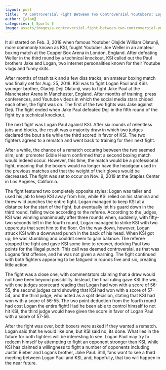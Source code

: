 ```yaml
---
layout: post
title:  "A Controversial Fight Between Two Controversial Youtubers: Logan Paul vs KSI II"
author: [alan]
categories: [ Sports ]
image: assets/images/a-controversial-fight-between-two-controversial-youtubers-logan-paul-vs-ksi-ii.jpg
---
```


It all started on Feb. 3, 2018 when famous Youtuber Olajide William Olatunji, more commonly known as KSI, fought Youtuber Joe Weller in an amateur boxing match at the Copper Box Arena in London, England. After defeating Weller in the third round by a technical knockout, KSI called out the Paul brothers Jake and Logan, two internet personalities known for their Youtube vlogs and funny skits. 

After months of trash talk and a few diss tracks, an amateur boxing match was finally set for Aug. 25, 2018. KSI was to fight Logan Paul and KSIs younger brother, Oladeji Deji Olatunji, was to fight Jake Paul at the Manchester Arena in Manchester, England. After months of training, press conferences, and Youtube videos in which the social media stars chided each other, the fight was on. The first of the two fights was Jake against Deji. The fight ended when Jake Paul defeated Deji in the fifth round of the fight by a technical knockout. 

 

The next fight was Logan Paul against KSI. After six rounds of relentless jabs and blocks, the result was a majority draw in which two judges declared the bout a tie while the third scored in favor of KSI. The two fighters agreed to a rematch and went back to training for their next fight.

After a while, the chance of a rematch occuring between the two seemed slim, until promoter Eddie Hearn confirmed that a second boxing match would indeed occur. However, this time, the match would be a professional fight, meaning that the boxers would no longer have the headgear used in the previous matches and that the weight of their gloves would be decreased. The fight was set to occur on Nov. 9, 2019 at the Staples Center in Los Angeles, California. 

 

 

The fight featured two completely opposite styles: Logan was taller and used his jab to keep KSI away from him, while KSI relied on his stamina and threw wild punches the entire fight. Logan managed to keep KSI at a distance for the start of the fight, but eventually let his guard down in the third round, falling twice according to the referee. According to the judges, KSI was winning unanimously after three rounds when, suddenly, with fifty-two seconds left in the fourth round, Logan managed to strike KSI with two uppercuts that sent him to the floor. On the way down, however, Logan struck KSI with a downward punch in the back of his head. When KSI got up, he was stumbling and couldnt seem to gain balance. The referee stopped the fight and gave KSI some time to recover, docking Paul two points for the illegal punch. This call was deemed controversial, as that was Logans first offense, and he was not given a warning. The fight continued with both fighters appearing to be fatigued in rounds five and six, creating little action. 

 

The fight was a close one, with commentators claiming that a draw would not have been beyond possibility. Instead, the final ruling gave KSI the win, with one judges scorecard reading that Logan had won with a score of 56-55, the second judges card showing that KSI had won with a score of 57-54, and the third judge, who acted as a split decision, stating that KSI had won with a score of 56-55. The two point deduction from the fourth round had cost Logan the entire fight! Had he been able to control himself to not hit KSI, the third judge would have given the score in favor of Logan Paul with a score of 57-56.

 

After the fight was over, both boxers were asked if they wanted a rematch. Logan said that he would like one, but KSI said no, its done. What lies in the future for both fighters will be interesting to see. Logan Paul may try to redeem himself by attempting to fight an opponent stronger than KSI, while KSI has claimed a willingness to fight a number of opponents including  Justin Bieber and Logans brother, Jake PauI. Still, fans want to see a third meeting between Logan Paul and KSI, and, hopefully, that too will happen in the near future.

 


